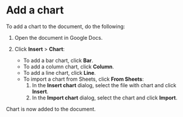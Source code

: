 # Add a chart

To add a chart to the document, do the following:

1. Open the document in Google Docs.
1. Click **Insert** > **Chart**:

    - To add a bar chart, click **Bar**.
    - To add a column chart, click **Column**.
    - To add a line chart, click **Line**.
    - To import a chart from Sheets, click **From Sheets**:
        1. In the **Insert chart** dialog, select the file with chart and click **Insert**.
        1. In the **Import chart** dialog, select the chart and click **Import**.

Chart is now added to the document.